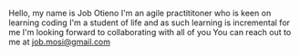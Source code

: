 Hello, my name is Job Otieno
I'm an agile practititoner who is keen on learning coding
I'm a student of life and as such learning is incremental for me
I'm looking forward to collaborating with all of you
You can reach out to me at job.mosi@gmail.com